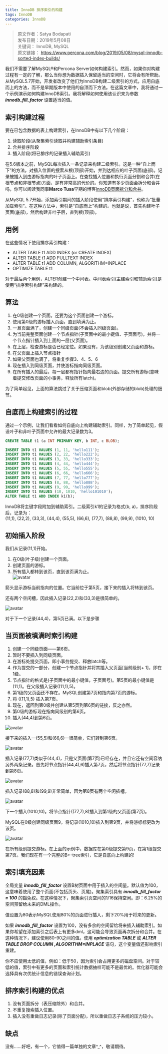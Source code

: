 ```yaml
---
title: InnoDB 排序索引的构建
tags: InnoDB
categories: InnoDB
---
```


> 原文作者：Satya Bodapati  
发布日期：2019年5月08日  
关键词： InnoDB, MySQL  
原文链接： https://www.percona.com/blog/2019/05/08/mysql-innodb-sorted-index-builds/    


我们不需要了解MySQL®和Percona Server如何构建索引。然而，如果你对构建过程有一定的了解，那么当你想为数据插入保留适当的空间时，它将会有所帮助。从MySQL5.7开始，开发者改变了他们为InnoDB构建二级索引的方式，应用自底而上的方法，而不是早期版本中使用的自顶而下方法。在这篇文章中，我将通过一个示例演示如何构建InnoDB索引。我将解释如何使用该认识来为参数 ***innodb_fill_factor*** 设置适当的值。

<!-- more -->

## 索引构建过程
要在已包含数据的表上构建索引，在InnoDB中有以下几个阶段：
1. 读取阶段(从聚集索引读取并构建辅助索引条目)
2. 合并排序阶段
3. 插入阶段(将已排序的记录插入辅助索引)

在5.6版本之前，MySQL每次插入一条记录来构建二级索引。这是一种“自上而下”的方法。对插入位置的搜索从根(顶部)开始，并到达相应的叶子页面(底部)。记录被插入到由游标指向的叶子页面上。在查找插入位置和执行页面分割和合并(在根节点和非根节点)方面，是有非常高的代价的。你知道有多少页面会拆分和合并吗，你可以阅读我同事**Marco Tusa**早期的博客[InnoDB页面拆分和合并](https://www.percona.com/blog/2017/04/10/innodb-page-merging-and-page-splitting/)。  

从MySQL 5.7开始，添加索引期间的插入阶段使用“排序索引构建”，也称为“批量加载索引”。在这种方法中，索引是“自底而上”构建的。也就是说，首先构建叶子页面(底部)，然后构建非叶子层，直到根(顶部)。

## 用例  
在这些情况下使用排序索引构建：
- ALTER TABLE t1 ADD INDEX (or CREATE INDEX)
- ALTER TABLE t1 ADD FULLTEXT INDEX
- ALTER TABLE t1 ADD COLUMN, ALGORITHM=INPLACE
- OPTIMIZE TABLE t1

对于最后两个用例，ALTER创建一个中间表。中间表索引(主建索引和辅助索引)是使用“排序索引构建”来构建的。

## 算法  
1. 在0级创建一个页面。还要为这个页面创建一个游标。
2. 使用第0级的游标插入页面，直到填满为止。
3. 一旦页面满了，创建一个同级页面(不会插入同级页面)。
4. 为当前完整页面创建一个节点指针(子页面中的最小键值、子页面号)，并将一个节点指针插入到上面的一层(父页面)。
5. 在上层，检查游标是否已经定位。如果没有，为该级别创建父页面和游标。
6. 在父页面上插入节点指针
7. 如果父页面也满了，将重复步骤3、4、5、6
8. 现在插入到同级页面，并使游标指向同级页面。
9. 在所有插入的最后，每一层都有指针指向最右边的页面。提交所有游标(意味着提交修改页面的小事务，释放所有latch)。

为了简单起见，上面的算法跳过了关于压缩页面和blob(外部存储的blob)处理的细节。

## 自底而上构建索引的过程

通过一个示例，让我们看看如何自底向上构建辅助索引。同样，为了简单起见，假设叶子和非叶子页面中允许的最大记录数为3。
```sql
CREATE TABLE t1 (a INT PRIMARY KEY, b INT, c BLOB);

INSERT INTO t1 VALUES (1, 11, 'hello111');
INSERT INTO t1 VALUES (2, 22, 'hello222');
INSERT INTO t1 VALUES (3, 33, 'hello333');
INSERT INTO t1 VALUES (4, 44, 'hello444');
INSERT INTO t1 VALUES (5, 55, 'hello555');
INSERT INTO t1 VALUES (6, 66, 'hello666');
INSERT INTO t1 VALUES (7, 77, 'hello777');
INSERT INTO t1 VALUES (8, 88, 'hello888');
INSERT INTO t1 VALUES (9, 99, 'hello999');
INSERT INTO t1 VALUES (10, 1010, 'hello101010');
ALTER TABLE t1 ADD INDEX k1(b);
```
InnoDB将主键字段附加到辅助索引。二级索引k1的记录为格式(b, a)，排序阶段后，记录为：  
(11,1), (22,2), (33,3), (44,4), (55,5), (66,6), (77,7), (88,8), (99,9), (1010, 10)

## 初始插入阶段
我们从记录(11,1)开始。  
1. 在0级(叶子级)创建一个页面。
2. 创建页面的游标。
3. 所有插入都转到该页，直到该页满为止。  
![avatar](https://www.percona.com/blog/wp-content/uploads/2019/04/1.png)  

箭头显示游标当前指向的位置。它当前位于第5页，接下来的插入将转到该页。

还有两个空闲槽，因此插入记录(22,2)和(33,3)是很简单的。

![avatar](https://www.percona.com/blog/wp-content/uploads/2019/04/2.png)  

对于下一个记录(44,4)，第5页已满。以下是步骤

## 当页面被填满时索引构建

1. 创建一个同级页面——第6页。
2. 暂时不要插入到同级页面。
3. 在游标处提交页面，即小事务提交、释放latch等。
4. 作为提交的一部分，创建一个节点指针并将其插入父页面[当前级别+ 1]，即在1级。
5. 节点指针的格式是(子页面中的最小键值，子页面号)。第5页的最小键值是(11,1)。在父级插入记录((11,1),5)。  
6. 第1级的父页面还不存在。MySQL创建第7页和指向第7页的游标。 
7. 将 ((11,1),5) 插入第7页。  
8. 现在，返回到第0级并创建从第5页到第6页的链接，反之亦然。
9. 第0级的游标现在指向同级别的第6页。
10. 插入(44,4)到第6页。

![avatar](https://www.percona.com/blog/wp-content/uploads/2019/04/bulk_load_44.png)  

接下来的插入—(55,5)和(66,6)—很简单，它们转到第6页。

![avatar](https://www.percona.com/blog/wp-content/uploads/2019/04/bulk_load_55_66.png)  

插入记录(77,7)类似于(44,4)，只是父页面(第7页)已经存在，并且它还有空间容纳另外两条记录。首先将节点指针(44,4),6)插入第7页，然后将节点指针(77,7)记录到第8页。

![avatar](https://www.percona.com/blog/wp-content/uploads/2019/04/bulk_load_77-1.png)  

插入记录(88,8)和(99,9)非常简单，因为第8页有两个空闲插槽。

![avatar](https://www.percona.com/blog/wp-content/uploads/2019/04/bulk_load_88_99-1.png)  

下一个插入(1010,10)。将节点指针((77,7),8)插入到第1级的父页面(第7页)。

MySQL在0级创建同级页面9。将记录(1010,10)插入到第9页，并将游标标更改为该页。

![avatar](https://www.percona.com/blog/wp-content/uploads/2019/04/Bulk_Load-Page-5.png)  

在所有级别提交游标。在上面的示例中，数据库在第0级提交第9页，在第1级提交第7页。我们现在有一个完整的B+-tree索引，它是自底向上构建的!

## 索引填充因素

全局变量 ***innodb_fill_factor*** 设置B树页面中用于插入的空间量。默认值为100，这意味着使用了整个页面(不包括页头、页尾)。聚集索引具有 ***innodb_fill_factor = 100*** 的豁免权。在这种情况下，聚集索引页空间的1/16保持空闲。即：6.25%的空间预留给未来的DML操作。

值设置为80表示MySQL使用80%的页面进行插入，剩下20%用于将来的更新。

如果 ***innodb_fill_factor*** 设置为100，没有多余的空间留给将来插入辅助索引。如果你希望在添加索引之后表上有更多dml，这可能会导致页面再次拆分和合并。在这种情况下，建议使用80-90之间的值。使用 ***optimization TABLE*** 或 ***ALTER TABLE DROP COLUMN ,ALGORITHM=INPLACE*** 语句，这个变量值还影响索引重建。

你不应使用太低的值，例如：低于50，因为索引会占用更多的磁盘空间。对于较低的值，索引中有更多的页面和索引统计数据抽样可能不是最优的。优化器可能会选择具有次优统计信息的错误查询计划。

## 排序索引构建的优点  

1. 没有页面拆分（表压缩除外）和合并。
2. 不重复搜索插入位置。
3. 插入没有重做日志记录(除了页面分配)，所以重做日志子系统的压力较小。

## 缺点
没有......好吧，有一个，它值得一篇单独的文章^_^，敬请期待。
